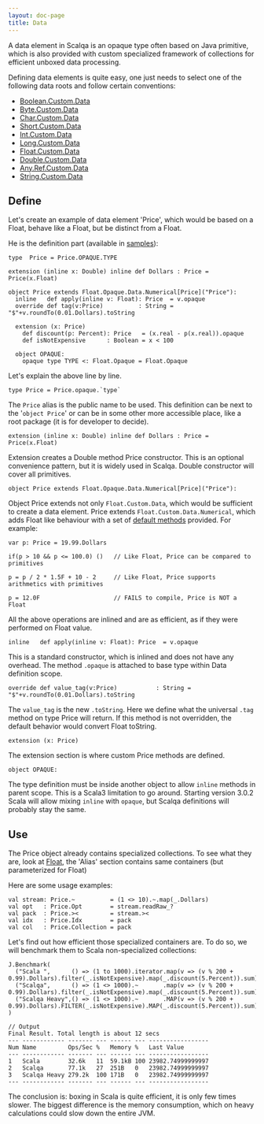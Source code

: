 ```yaml
---
layout: doc-page
title: Data
---
```


A data element in Scalqa is an opaque type often based on Java primitive, which is also provided with custom 
specialized framework of collections for efficient unboxed data processing.  

Defining data elements is quite easy, one just needs to select one of the following data roots and follow certain conventions:

- [Boolean.Custom.Data](../../api/scalqa/lang/boolean/custom/Data.html)
- [Byte.Custom.Data](../../api/scalqa/lang/byte/custom/Data.html) 
- [Char.Custom.Data](../../api/scalqa/lang/char/custom/Data.html) 
- [Short.Custom.Data](../../api/scalqa/lang/short/custom/Data.html) 
- [Int.Custom.Data](../../api/scalqa/lang/int/custom/Data.html) 
- [Long.Custom.Data](../../api/scalqa/lang/long/custom/Data.html) 
- [Float.Custom.Data](../../api/scalqa/lang/float/custom/Data.html) 
- [Double.Custom.Data](../../api/scalqa/lang/double/custom/Data.html) 
- [Any.Ref.Custom.Data](../../api/scalqa/lang/any/ref/custom/Data.html) 
- [String.Custom.Data](../../api/scalqa/lang/string/custom/Data.html) 

## Define

Let's create an example of data element 'Price', which would be based on a Float, behave like a Float, but be distinct from a Float.

He is the definition part (available in [samples](https://github.com/scalqa/samples/blob/master/src/example/data/PriceData.scala)):
```
type  Price = Price.OPAQUE.TYPE

extension (inline x: Double) inline def Dollars : Price = Price(x.Float)

object Price extends Float.Opaque.Data.Numerical[Price]("Price"):
  inline   def apply(inline v: Float): Price  = v.opaque
  override def tag(v:Price)          : String =  "$"+v.roundTo(0.01.Dollars).toString

  extension (x: Price)
    def discount(p: Percent): Price   = (x.real - p(x.real)).opaque
    def isNotExpensive      : Boolean = x < 100

  object OPAQUE:
    opaque type TYPE <: Float.Opaque = Float.Opaque

```
Let's explain the above line by line.  
```  
type Price = Price.opaque.`type`
```
The `Price` alias is the public name to be used. This definition can be next to the '`object Price`' or can be in some other 
more accessible place, like a root package (it is for developer to decide).

```  
extension (inline x: Double) inline def Dollars : Price = Price(x.Float)
```  
Extension creates a Double method Price constructor. This is an optional convenience pattern, but it is widely used in Scalqa. 
Double constructor will cover all primitives. 

```  
object Price extends Float.Opaque.Data.Numerical[Price]("Price"):
```  
Object Price extends not only `Float.Custom.Data`, which would be sufficient to create a data element.
Price extends `Float.Custom.Data.Numerical`, which adds Float like behaviour with a set of 
[default methods](../../api/scalqa/lang/float/opaque/data/Numerical$$_methods.html) provided. For example:
```
var p: Price = 19.99.Dollars

if(p > 10 && p <= 100.0) ()   // Like Float, Price can be compared to primitives   

p = p / 2 * 1.5F + 10 - 2     // Like Float, Price supports arithmetics with primitives

p = 12.0F                     // FAILS to compile, Price is NOT a Float
```
All the above operations are inlined and are as efficient, as if they were performed on Float value.

```
inline   def apply(inline v: Float): Price  = v.opaque
```
This is a standard constructor, which is inlined and does not have any overhead. The method `.opaque` is attached 
to base type within Data definition scope. 

```
override def value_tag(v:Price)           : String =  "$"+v.roundTo(0.01.Dollars).toString
```
The `value_tag` is the new `.toString`. Here we define what the universal `.tag` method on type Price will return. If this method is
not overridden, the default behavior would convert Float toString.  

```
extension (x: Price)    
```
The extension section is where custom Price methods are defined. 

```
object OPAQUE:   
```
The type definition must be inside another object to allow `inline` methods in parent scope. This is a Scala3 limitation to go around.
Starting version 3.0.2 Scala will allow mixing `inline` with `opaque`, but Scalqa definitions will probably stay the same.  

## Use

The Price object already contains specialized collections. 
To see what they are, look at [Float](../../api/scalqa/lang/Float$.html), the 'Alias' section contains same containers 
(but parameterized for Float)
  
Here are some usage examples:
```
val stream: Price.~          = (1 <> 10).~.map(_.Dollars)
val opt   : Price.Opt        = stream.readRaw_?
val pack  : Price.><         = stream.><
val idx   : Price.Idx        = pack
val col   : Price.Collection = pack
```

Let's find out how efficient those specialized containers are. 
To do so, we will benchmark them to Scala non-specialized collections: 
```
J.Benchmark(
  ("Scala ",      () => (1 to 1000).iterator.map(v => (v % 200 + 0.99).Dollars).filter(_.isNotExpensive).map(_.discount(5.Percent)).sum),
  ("Scalqa",      () => (1 <> 1000).~       .map(v => (v % 200 + 0.99).Dollars).filter(_.isNotExpensive).map(_.discount(5.Percent)).sum),
  ("Scalqa Heavy",() => (1 <> 1000).~       .MAP(v => (v % 200 + 0.99).Dollars).FILTER(_.isNotExpensive).MAP(_.discount(5.Percent)).sum),
)
```
```
// Output
Final Result. Total length is about 12 secs
--- ------------ ------- --- ------ --- -----------------
Num Name         Ops/Sec %   Memory %   Last Value
--- ------------ ------- --- ------ --- -----------------
1   Scala        32.6k   11  59.1kB 100 23982.74999999997
2   Scalqa       77.1k   27  251B   0   23982.74999999997
3   Scalqa Heavy 279.2k  100 171B   0   23982.74999999997
--- ------------ ------- --- ------ --- -----------------
```

The conclusion is: boxing in Scala is quite efficient, it is only few times slower. The biggest difference is the memory consumption, 
which on heavy calculations could slow down the entire JVM. 
    
  
 